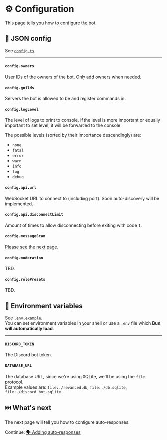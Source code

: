 # ⚙️ Configuration

This page tells you how to configure the bot.

## 📄 JSON config

See [`config.ts`](../config.ts).

---

#### `config.owners`

User IDs of the owners of the bot. Only add owners when needed.

#### `config.guilds`

Servers the bot is allowed to be and register commands in.

#### `config.logLevel`

The level of logs to print to console. If the level is more important or equally important to set level, it will be forwarded to the console.

The possible levels (sorted by their importance descendingly) are:

-   `none`
-   `fatal`
-   `error`
-   `warn`
-   `info`
-   `log`
-   `debug`

#### `config.api.url`

WebSocket URL to connect to (including port). Soon auto-discovery will be implemented.

#### `config.api.disconnectLimit`

Amount of times to allow disconnecting before exiting with code `1`.

#### `config.messageScan`

[Please see the next page.](./2_adding_autoresponses.md)

#### `config.moderation`

TBD.

#### `config.rolePresets`

TBD.

## 🟰 Environment variables

See [`.env.example`](../.env.example).  
You can set environment variables in your shell or use a `.env` file which **Bun will automatically load**.

---

#### `DISCORD_TOKEN`

The Discord bot token.

#### `DATABASE_URL`

The database URL, since we're using SQLite, we'll be using the `file` protocol.  
Example values are: `file:./revanced.db`, `file:./db.sqlite`, `file:./discord_bot.sqlite`

## ⏭️ What's next

The next page will tell you how to configure auto-responses.

Continue: [🗣️ Adding auto-responses](./2_adding_autoresponses.md)

